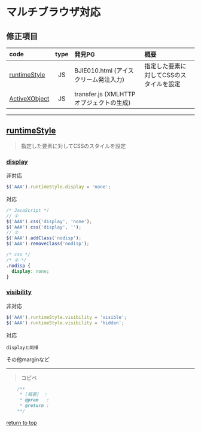 # マルチブラウザ対応

## **修正項目**

|code|type|発見PG|概要|
|:--|:--:|:--|:--|
|[runtimeStyle](#runtimeStyle)|JS|BJIE010.html (アイスクリーム発注入力)|指定した要素に対してCSSのスタイルを設定|
|[ActiveXObject]()|JS|transfer.js (XMLHTTPオブジェクトの生成)||

------------------------------
## **[runtimeStyle](https://js.studio-kingdom.com/jquery/css/css)**
> 指定した要素に対してCSSのスタイルを設定

### **[display](https://developer.mozilla.org/ja/docs/Web/CSS/display#display_none)**
非対応
``` JavaScript
$('AAA').runtimeStyle.display = 'none';
```
対応
``` JavaScript
/* JavaScript */
// ①
$('AAA').css('display', 'none');
$('AAA').css('display', '');
// ②
$('AAA').addClass('nodisp');
$('AAA').removeClass('nodisp');
```
``` css
/* css */
/* ② */
.nodisp {
  display: none;
}
```

### **[visibility](https://developer.mozilla.org/ja/docs/Web/CSS/visibility)**
非対応
``` JavaScript
$('AAA').runtimeStyle.visibility = 'visible';
$('AAA').runtimeStyle.visibility = 'hidden';
```
対応
```
displayと同様
```
その他marginなど

------------------------------








> コピペ
``` JavaScript
	/**
	 * [概要]  :
	 * @pram   :
	 * @return :
	**/
```

[return to top](#修正項目)